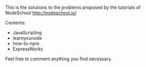 This is the solutions to the problems proposed by the tutorials of NodeSchool http://nodeschool.io/

Contents:
 - JavaScripting
 - learnyounode
 - how-to-npm
 - ExpressWorks

Feel free to comment anything you find necessary.
